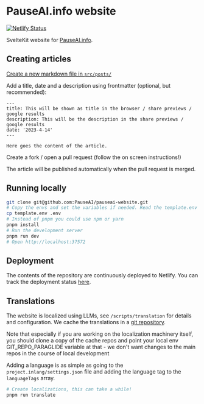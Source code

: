 # PauseAI.info website

[![Netlify Status](https://api.netlify.com/api/v1/badges/628797a4-8d5a-4b5f-94d7-236b4604b23c/deploy-status)](https://app.netlify.com/sites/pauseai/deploys)

SvelteKit website for [PauseAI.info](https://pauseai.info/).

## Creating articles

[Create a new markdown file in `src/posts/`](https://github.com/joepio/pauseai/new/main/src/posts)

Add a title, date and a description using frontmatter (optional, but recommended):

```
---
title: This will be shown as title in the browser / share previews / google results
description: This will be the description in the share previews / google results
date: '2023-4-14'
---

Here goes the content of the article.
```

Create a fork / open a pull request (follow the on screen instructions!)

The article will be published automatically when the pull request is merged.

## Running locally

```sh
git clone git@github.com:PauseAI/pauseai-website.git
# Copy the envs and set the variables if needed. Read the template.env file for more information.
cp template.env .env
# Instead of pnpm you could use npm or yarn
pnpm install
# Run the development server
pnpm run dev
# Open http://localhost:37572
```

## Deployment

The contents of the repository are continuously deployed to Netlify. You can track the deployment status [here](https://app.netlify.com/sites/pauseai/deploys).

## Translations

The website is localized using LLMs, see `/scripts/translation` for details and configuration.
We cache the translations in a [git repository](https://github.com/PauseAI/paraglide).

Note that especially if you are working on the localization machinery itself, you should clone a copy of the cache repos and point your local env GIT_REPO_PARAGLIDE variable at that - we don't want changes to the main repos in the course of local development 

Adding a language is as simple as going to the `project.inlang/settings.json` file and adding the language tag to the `languageTags` array.


```sh
# Create localizations, this can take a while!
pnpm run translate
```
